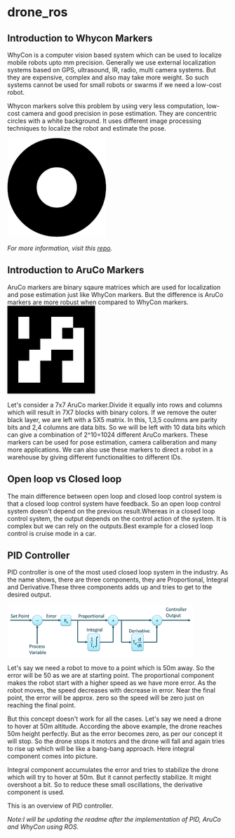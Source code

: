 # drone_ros

## Introduction to Whycon Markers
WhyCon is a computer vision based system which can be used to localize mobile robots upto mm precision. Generally we use external localization systems based on GPS, ultrasound, IR, radio, multi camera systems. But they are expensive, complex and also may take more weight. So such systems cannot be used for small robots or swarms if we need a low-cost robot. 


Whycon markers solve this problem by using very less computation, low-cost camera and good precision in pose estimation. They are concentric circles with  a white background. It uses different image processing techniques to localize the robot and estimate the pose.


![](img/whycon.png)

*For more information, visit this [repo](https://github.com/lrse/whycon).*


## Introduction to AruCo Markers
AruCo markers are binary sqaure matrices which are used for localization and pose estimation just like WhyCon markers. But the difference is  AruCo markers are more robust when compared to WhyCon markers.
![](img/aruco.png)

Let's consider a 7x7 AruCo marker.Divide it equally into rows and columns which will result in 7X7 blocks with binary colors. If we remove the outer black layer, we are left with a 5X5 matrix. In this, 1,3,5 coulmns are parity bits and 2,4 columns are data bits. So we will be left with 10 data bits which can give a combination of 2^10=1024 different AruCo markers. These markers can be used for pose estimation, camera caliberation and many more applications. We can also use these markers to direct a robot in a warehouse by giving different functionalities to different IDs.


## Open loop vs Closed loop
The main difference between open loop and closed loop control system is that a closed loop control system have feedback. So an open loop control system doesn't depend on the previous result.Whereas in a closed loop control system, the output depends on the control action of the system. It is complex but we can rely on the outputs.Best example for a closed loop control is cruise mode in a car.

## PID Controller

PID controller is one of the most used closed loop system in the industry. As the name shows, there are three components, they are Proportional, Integral and Derivative.These three components adds up and tries to get to the desired output.

![](img/pid.png)

Let's say we need a robot to move to a point which is 50m away. So the error will be 50 as we are at starting point. The proportional component makes the robot start with a higher speed as we have more error. As the robot moves, the speed decreases with decrease in error. Near the final point, the error will be approx. zero so the speed will be zero just on reaching the final point. 

But this concept doesn't work for all the cases. Let's say we need a drone to hover at 50m altitude. According the above example, the drone reaches 50m height perfectly. But as the error becomes zero, as per our concept it will stop. So the drone stops it motors and the drone will fall and again tries to rise up which will be like a bang-bang approach. Here integral component comes into picture.

Integral component accumulates the error and tries to stabilize the drone which will try to hover at 50m. But it cannot perfectly stabilize. It might overshoot a bit. So to reduce these small oscillations, the derivative component is used.

This is an overview of PID controller.




*Note:I will be updating the readme after the implementation of PID, AruCo and WhyCon using ROS.*


